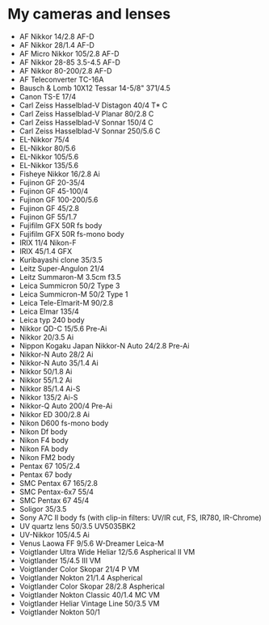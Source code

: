 # My cameras and lenses

- AF Nikkor 14/2.8 AF-D
- AF Nikkor 28/1.4 AF-D
- AF Micro Nikkor 105/2.8 AF-D
- AF Nikkor 28-85 3.5-4.5 AF-D
- AF Nikkor 80-200/2.8 AF-D
- AF Teleconverter TC-16A
- Bausch & Lomb 10X12 Tessar 14-5/8" 371/4.5
- Canon TS-E 17/4
- Carl Zeiss Hasselblad-V Distagon 40/4 T* C
- Carl Zeiss Hasselblad-V Planar 80/2.8 C
- Carl Zeiss Hasselblad-V Sonnar 150/4 C
- Carl Zeiss Hasselblad-V Sonnar 250/5.6 C
- EL-Nikkor 75/4
- EL-Nikkor 80/5.6
- EL-Nikkor 105/5.6
- EL-Nikkor 135/5.6
- Fisheye Nikkor 16/2.8 Ai
- Fujinon GF 20-35/4
- Fujinon GF 45-100/4
- Fujinon GF 100-200/5.6
- Fujinon GF 45/2.8
- Fujinon GF 55/1.7
- Fujifilm GFX 50R fs body
- Fujifilm GFX 50R fs-mono body
- IRIX 11/4 Nikon-F
- IRIX 45/1.4 GFX
- Kuribayashi clone 35/3.5
- Leitz Super-Angulon 21/4
- Leitz Summaron-M 3.5cm f3.5
- Leica Summicron 50/2 Type 3
- Leica Summicron-M 50/2 Type 1
- Leica Tele-Elmarit-M 90/2.8
- Leica Elmar 135/4
- Leica typ 240 body
- Nikkor QD-C 15/5.6 Pre-Ai
- Nikkor 20/3.5 Ai
- Nippon Kogaku Japan Nikkor-N Auto 24/2.8 Pre-Ai
- Nikkor-N Auto 28/2 Ai
- Nikkor-N Auto 35/1.4 Ai
- Nikkor 50/1.8 Ai
- Nikkor 55/1.2 Ai
- Nikkor 85/1.4 Ai-S
- Nikkor 135/2 Ai-S
- Nikkor-Q Auto 200/4 Pre-Ai
- Nikkor ED 300/2.8 Ai
- Nikon D600 fs-mono body
- Nikon Df body
- Nikon F4 body
- Nikon FA body
- Nikon FM2 body
- Pentax 67 105/2.4
- Pentax 67 body
- SMC Pentax 67 165/2.8
- SMC Pentax-6x7 55/4
- SMC Pentax 67 45/4
- Soligor 35/3.5
- Sony A7C II body fs (with clip-in filters: UV/IR cut, FS, IR780, IR-Chrome)
- UV quartz lens 50/3.5 UV5035BK2
- UV-Nikkor 105/4.5 Ai
- Venus Laowa FF 9/5.6 W-Dreamer Leica-M
- Voigtlander Ultra Wide Heliar 12/5.6 Aspherical II VM
- Voigtlander 15/4.5 III VM
- Voigtlander Color Skopar 21/4 P VM
- Voigtlander Nokton 21/1.4 Aspherical
- Voigtlander Color Skopar 28/2.8 Aspherical
- Voigtlander Nokton Classic 40/1.4 MC VM
- Voigtlander Heliar Vintage Line 50/3.5 VM
- Voigtlander Nokton 50/1
